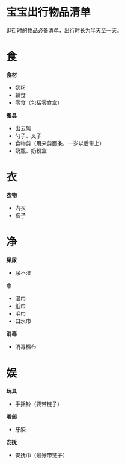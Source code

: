 # 宝宝出行物品清单

逛街时的物品必备清单，出行时长为半天至一天。



# 食

**食材**

* 奶粉
* 辅食
* 零食（包括零食盒）

**餐具**

* 出去碗
* 勺子、叉子
* 食物剪（用来剪面条，一岁以后带上）
* 奶瓶、奶粉盒



# 衣

**衣物**

* 内衣
* 裤子



# 净

**屎尿**

* 尿不湿

**巾**

* 湿巾
* 纸巾
* 毛巾
* 口水巾

**消毒**

* 消毒棉布



# 娱

**玩具**

* 手摇铃（要带链子）

**嘴部**

* 牙胶

**安抚**

* 安抚巾（最好带链子）